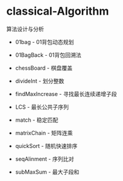 # classical-Algorithm
算法设计与分析

- 01bag - 01背包动态规划

- 01BagBack - 01背包回溯法
- chessBoard - 棋盘覆盖
- divideInt  - 划分整数
- findMaxIncrease -  寻找最长连续递增子段
- LCS - 最长公共子序列
- match - 稳定匹配
- matrixChain - 矩阵连乘
- quickSort - 随机快速排序
- seqAlinment - 序列比对
- subMaxSum - 最大子段和

